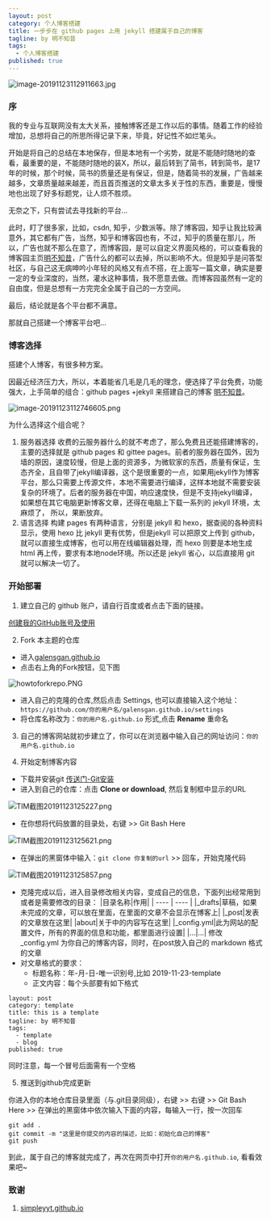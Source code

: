 ```yaml
---
layout: post
category: 个人博客搭建
title: 一步步在 github pages 上用 jekyll 搭建属于自己的博客
tagline: by 明不知昔
tags: 
  - 个人博客搭建
published: true
---
```


![image-20191123112911663.jpg](https://i.loli.net/2019/11/23/H5sBjnXVbCfIh9t.jpg)
### 序

我的专业与互联网没有太大关系，接触博客还是工作以后的事情。随着工作的经验增加，总想将自己的所思所得记录下来，毕竟，好记性不如烂笔头。

<!--more-->

开始是将自己的总结在本地保存，但是本地有一个劣势，就是不能随时随地的查看，最重要的是，不能随时随地的装X，所以，最后转到了简书，转到简书，是17年的时候，那个时候，简书的质量还是有保证，但是，随着简书的发展，广告越来越多，文章质量越来越差，而且首页推送的文章太多关于性的东西，重要是，慢慢地也出现了好多标题党，让人烦不胜烦。

无奈之下，只有尝试去寻找新的平台...

此时，盯了很多家，比如，csdn, 知乎，少数派等。除了博客园，知乎让我比较满意外，其它都有广告，当然，知乎和博客园也有，不过，知乎的质量在那儿，所以，广告也就不那么在意了，而博客园，是可以自定义界面风格的，可以查看我的博客园主页[明不知昔](https://www.cnblogs.com/BIMFlying)，广告什么的都可以去掉，所以影响不大。但是知乎是问答型社区，与自己这无病呻吟小年轻的风格又有点不搭，在上面写一篇文章，确实是要一定的专业深度的，当然，灌水这种事情，我不愿意去做。而博客园虽然有一定的自由度，但是总想有一方完完全全属于自己的一方空间。

最后，结论就是各个平台都不满意。

那就自己搭建一个博客平台吧...

### 博客选择

搭建个人博客，有很多种方案。

因最近经济压力大，所以，本着能省几毛是几毛的理念，便选择了平台免费，功能强大，上手简单的组合：github pages +jekyll 来搭建自己的博客 [明不知昔](https://noctiflorous.gitee.io)。

![image-20191123112746605.png](https://i.loli.net/2019/11/23/eD4wJgo2GHqQjAZ.png)

为什么选择这个组合呢？

1. 服务器选择
收费的云服务器什么的就不考虑了，那么免费且还能搭建博客的，主要的选择就是 github pages 和 gittee pages。前者的服务器在国外，因为墙的原因，速度较慢，但是上面的资源多，为微软家的东西，质量有保证，生态齐全，且自带了jekyll编译器，这个是很重要的一点，如果用jekyll作为博客平台，那么只需要上传源文件，本地不需要进行编译，这样本地就不需要安装复杂的环境了。后者的服务器在中国，响应速度快，但是不支持jekyll编译，如果想在其它电脑更新博客文章，还得在电脑上下载一系列的 jekyll 环境，太麻烦了， 所以，果断放弃。
2. 语言选择
构建 pages 有两种语言，分别是 jekyll 和 hexo，据查阅的各种资料显示，使用 hexo 比 jekyll 更有优势，但是jekyll 可以把原文上传到 github，就可以直接生成博客，也可以用在线编辑器处理，而 hexo 则要是本地生成 html 再上传，要求有本地node环境。所以还是 jekyll 省心，以后直接用 git 就可以解决一切了。

### 开始部署

1. 建立自己的 github 账户，请自行百度或者点击下面的链接。

[创建我的GitHub账号及使用](https://blog.csdn.net/xingkaifan/article/details/81105352)

2. Fork 本主题的仓库

* 进入[galensgan.github.io](https://github.com/GalensGan/galensgan.github.io)
* 点击右上角的Fork按钮，见下图

![howtoforkrepo.PNG](https://i.loli.net/2019/11/23/4wbyV2MKBlcCpG8.png)

* 进入自己的克隆的仓库,然后点击 Settings, 也可以直接输入这个地址：` https://github.com/你的用户名/galensgan.github.io/settings`
* 将仓库名称改为：`你的用户名.github.io` 形式,点击 **Rename** 重命名

3. 自己的博客网站就初步建立了，你可以在浏览器中输入自己的网址访问：`你的用户名.github.io`

4. 开始定制博客内容
* 下载并安装git
[传送门-Git安装](https://git-scm.com/book/zh/v2/%E8%B5%B7%E6%AD%A5-%E5%AE%89%E8%A3%85-Git)
*  进入到自己的仓库：点击 **Clone or download**, 然后复制框中显示的URL

![TIM截图20191123125227.png](https://i.loli.net/2019/11/23/K7Iw4BiZ12aTOsd.png)

*  在你想将代码放置的目录处，右键 >> Git Bash Here 

![TIM截图20191123125621.png](https://i.loli.net/2019/11/23/wyFd5L98uWcXYBv.png)


* 在弹出的黑窗体中输入：`git clone 你复制的url` >> 回车，开始克隆代码

![TIM截图20191123125857.png](https://i.loli.net/2019/11/23/vndl5TpNiU8MJFw.png)

*  克隆完成以后，进入目录修改相关内容，变成自己的信息，下面列出经常用到或者是需要修改的目录：
|目录名称|作用|
| ---- | ---- |
|_drafts|草稿，如果未完成的文章，可以放在里面，在里面的文章不会显示在博客上|
|_post|发表的文章放在这里|
|about|关于中的内容写在这里|
|_config.yml|此为网站的配置文件，所有的界面的信息和功能，都里面进行设置|
|...|...|
修改 _config.yml 为你自己的博客内容，同时，在post放入自己的 markdown 格式的文章
* 对文章格式的要求：
	* 标题名称：年-月-日-唯一识别号,比如 2019-11-23-template
	* 正文内容：每个头部要有如下格式

```
layout: post
category: template
title: this is a template
tagline: by 明不知昔
tags: 
  - template
  - blog
published: true
```

同时注意，每一个冒号后面需有一个空格

5. 推送到github完成更新

你进入你的本地仓库目录里面（与.git目录同级），右键 >> 右键 >> Git Bash Here >>  在弹出的黑窗体中依次输入下面的内容，每输入一行，按一次回车

```
git add . 
git commit -m "这里是你提交的内容的描述，比如：初始化自己的博客"
git push
```

到此，属于自己的博客就完成了，再次在网页中打开`你的用户名.github.io`, 看看效果吧~

### 致谢

1. [simpleyyt.github.io](https://github.com/Simpleyyt/simpleyyt.github.io)
